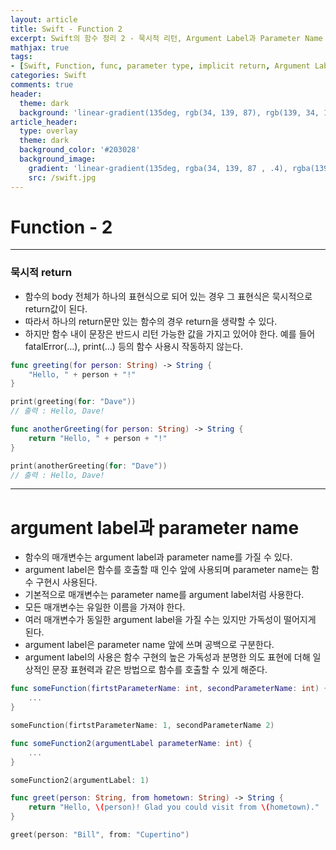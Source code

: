 ```yaml
---
layout: article
title: Swift - Function 2
excerpt: Swift의 함수 정리 2 - 묵시적 리턴, Argument Label과 Parameter Name
mathjax: true
tags:
- [Swift, Function, func, parameter type, implicit return, Argument Label, Parameter Name]
categories: Swift
comments: true
header:
  theme: dark
  background: 'linear-gradient(135deg, rgb(34, 139, 87), rgb(139, 34, 139))'
article_header:
  type: overlay
  theme: dark
  background_color: '#203028'
  background_image:
    gradient: 'linear-gradient(135deg, rgba(34, 139, 87 , .4), rgba(139, 34, 139, .4))'
    src: /swift.jpg
---
```


# Function - 2

---

### 묵시적 return

- 함수의 body 전체가 하나의 표현식으로 되어 있는 경우 그 표현식은 묵시적으로 return값이 된다.
- 따라서  하나의 return문만 있는 함수의 경우 return을 생략할 수 있다.
- 하지만 함수 내이 문장은 반드시 리턴 가능한 값을 가지고 있어야 한다. 예를 들어 fatalError(…), print(…) 등의 함수 사용시 작동하지 않는다.

```swift
func greeting(for person: String) -> String {
	"Hello, " + person + "!"
}

print(greeting(for: "Dave"))
// 출력 : Hello, Dave!

func anotherGreeting(for person: String) -> String {
	return "Hello, " + person + "!"
}

print(anotherGreeting(for: "Dave"))
// 출력 : Hello, Dave!
```


---

# argument label과 parameter name
- 함수의 매개변수는 argument label과 parameter name를 가질 수 있다.
- argument label은 함수를 호출할 때 인수 앞에 사용되며 parameter name는 함수 구현시 사용된다.
- 기본적으로 매개변수는 parameter name를 argument label처럼 사용한다.
- 모든 매개변수는 유일한 이름을 가져야 한다.
- 여러 매개변수가 동일한 argument label을 가질 수는 있지만 가독성이 떨어지게 된다.
- argument label은 parameter name 앞에 쓰며 공백으로 구분한다.
- argument label의 사용은 함수 구현의 높은 가독성과 분명한 의도 표현에 더해 일상적인 문장 표현력과 같은 방법으로 함수를 호출할 수 있게 해준다.

```swift
func someFunction(firtstParameterName: int, secondParameterName: int) {
	...
}

someFunction(firtstParameterName: 1, secondParameterName 2)

func someFunction2(argumentLabel parameterName: int) {
	...
}

someFunction2(argumentLabel: 1)

func greet(person: String, from hometown: String) -> String {
	return "Hello, \(person)! Glad you could visit from \(hometown)."
}

greet(person: "Bill", from: "Cupertino")
```

